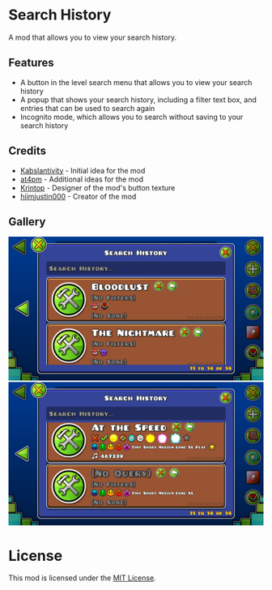 # Search History
A mod that allows you to view your search history.

## Features
- A button in the level search menu that allows you to view your search history
- A popup that shows your search history, including a filter text box, and entries that can be used to search again
- Incognito mode, which allows you to search without saving to your search history

## Credits
- [Kabslantivity](https://gdbrowser.com/u/17597362) - Initial idea for the mod
- [at4pm](https://gdbrowser.com/u/27791517) - Additional ideas for the mod
- [Krintop](https://gdbrowser.com/u/7242014) - Designer of the mod's button texture
- [hiimjustin000](https://gdbrowser.com/u/7466002) - Creator of the mod

## Gallery
![Search History Popup 1](./resources/image1.png)
![Search History Popup 2](./resources/image2.png)

# License
This mod is licensed under the [MIT License](./LICENSE).